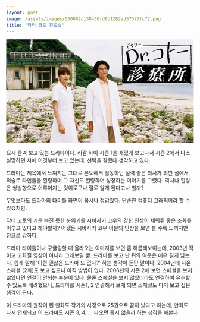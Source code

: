 ```yaml
---
layout: post
image: /assets/images/050002c138456fd0b1282ad57577fc72.png
title: "닥터 코토 진료소"
---
```














![image](/assets/images/050002c138456fd0b1282ad57577fc72.png)







요새 즐겨 보고 있는 드라마이다. 리갈 하이 시즌 1을 재밌게 보고나서 시즌 2에서 다소 실망하던 차에 이것부터 보고 있는데, 선택을 잘했다 생각하고 있다.




드라마는 제목에서 느껴지는 그대로 본토에서 활동하던 실력 좋은 의사가 외딴 섬에서 의술로 타인들을 힐링하며 그 자신도 힐링하며 성장하는 이야기를 그렸다. 역시나 힐링은 쌍방향으로 이루어지는 것이로구나 절로 알게 된다고나 할까?




무엇보다도 드라마의 타이틀 화면이 몹시나 정감있다. 단순한 컴퓨터 그래픽이라 할 수 있겠지만. 




닥터 고토의 기운 빠진 듯한 분위기를 시바사키 코우의 강한 인상이 채워줘 좋은 조화를 이루고 있다고 해야할까? 어쨌든 시바사키 코우 이분의 인상을 보면 볼 수록 느끼지만 참으로 강하다.




드라마 타이틀이나 구글링할 때 올라오는 이미지를 보면 좀 허름해보이는데, 2003년 작이고 고화질 영상이 아니라 그래보일 뿐. 드라마를 보고 난 뒤의 여운은 매우 길게 남는다. 쉽게 말해 '이런 괜찮은 드라마 또 없나?' 하는 생각이 든단 말이다. 2004년에 나온 스페셜 (2화)도 보고 싶으나 아직 방법이 없다. 2006년의 시즌 2에 보면 스페셜을 보지 않았다면 연결이 안되는 부분이 있다. 물론 스페셜을 보지 않았더라도 연결하여 유추할 수 있도록 배려했으나, 드라마를 시즌1, 2 연결해서 보게 되면 스페셜도 마저 보고 싶은 생각이 든다.




이 드라마의 원작이 된 만화도 작가의 사정으로 25권으로 끝이 났다고 하는데, 만화도 다시 연재되고 이 드라마도 시즌 3, 4, ... 나오면 좋지 않을까 하는 생각을 해본다. 


